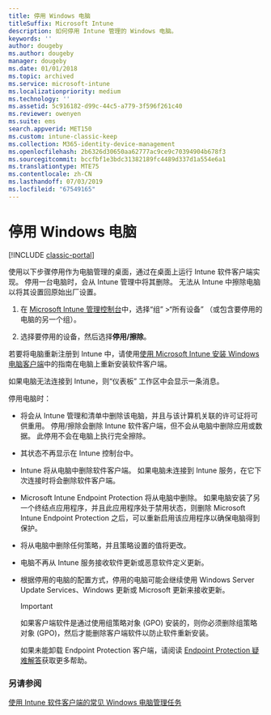 ```yaml
---
title: 停用 Windows 电脑
titleSuffix: Microsoft Intune
description: 如何停用 Intune 管理的 Windows 电脑。
keywords: ''
author: dougeby
ms.author: dougeby
manager: dougeby
ms.date: 01/01/2018
ms.topic: archived
ms.service: microsoft-intune
ms.localizationpriority: medium
ms.technology: ''
ms.assetid: 5c916182-d99c-44c5-a779-3f596f261c40
ms.reviewer: owenyen
ms.suite: ems
search.appverid: MET150
ms.custom: intune-classic-keep
ms.collection: M365-identity-device-management
ms.openlocfilehash: 2b6326d30650aa62777ac9ce9c70394904b678f3
ms.sourcegitcommit: bccfbf1e3bdc31382189fc4489d337d1a554e6a1
ms.translationtype: MTE75
ms.contentlocale: zh-CN
ms.lasthandoff: 07/03/2019
ms.locfileid: "67549165"
---
```

# <a name="retire-a-windows-pc"></a>停用 Windows 电脑

[!INCLUDE [classic-portal](includes/classic-portal.md)]

使用以下步骤停用作为电脑管理的桌面，通过在桌面上运行 Intune 软件客户端实现。 停用一台电脑时，会从 Intune 管理中将其删除。 无法从 Intune 中擦除电脑以将其设置回原始出厂设置。

1. 在 [Microsoft Intune 管理控制台](https://manage.microsoft.com/)中，选择“组”  &gt;“所有设备”  （或包含要停用的电脑的另一个组）。

2. 选择要停用的设备，然后选择**停用/擦除**。

若要将电脑重新注册到 Intune 中，请使用[使用 Microsoft Intune 安装 Windows 电脑客户端](install-the-windows-pc-client-with-microsoft-intune.md)中的指南在电脑上重新安装软件客户端。

如果电脑无法连接到 Intune，则“仪表板”  工作区中会显示一条消息。

停用电脑时：

- 将会从 Intune 管理和清单中删除该电脑，并且与该计算机关联的许可证将可供重用。 停用/擦除会删除 Intune 软件客户端，但不会从电脑中删除应用或数据。 此停用不会在电脑上执行完全擦除。

- 其状态不再显示在 Intune 控制台中。

- Intune 将从电脑中删除软件客户端。 如果电脑未连接到 Intune 服务，在它下次连接时将会删除软件客户端。

- Microsoft Intune Endpoint Protection 将从电脑中删除。 如果电脑安装了另一个终结点应用程序，并且此应用程序处于禁用状态，则删除 Microsoft Intune Endpoint Protection 之后，可以重新启用该应用程序以确保电脑得到保护。

- 将从电脑中删除任何策略，并且策略设置的值将更改。

- 电脑不再从 Intune 服务接收软件更新或恶意软件定义更新。

- 根据停用的电脑的配置方式，停用的电脑可能会继续使用 Windows Server Update Services、Windows 更新或 Microsoft 更新来接收更新。

    > [!IMPORTANT]
    > 如果客户端软件是通过使用组策略对象 (GPO) 安装的，则你必须删除组策略对象 (GPO)，然后才能删除客户端软件以防止软件重新安装。

    如果未能卸载 Endpoint Protection 客户端，请阅读 [Endpoint Protection 疑难解答](/intune/troubleshoot-endpoint-protection-in-microsoft-intune)获取更多帮助。

### <a name="see-also"></a>另请参阅

[使用 Intune 软件客户端的常见 Windows 电脑管理任务](common-windows-pc-management-tasks-with-the-microsoft-intune-computer-client.md)
